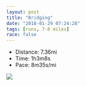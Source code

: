 ```yaml
---
layout: post
title: "Bridging"
date: "2018-01-29 07:24:28"
tags: [runs, 7-8 miles]
race: false
---
```

<ul>
 <li>Distance: 7.36mi</li>
 <li>Time: 1h3m8s</li>
 <li>Pace: 8m35s/mi</li>
</ul>

<img src='https://maps.googleapis.com/maps/api/staticmap?maptype=roadmap&path=enc:{xrwFbkqbMvB_HfAEzt@zf@tXpHlOah@_AUf@{CbOmo@o@dBbAeHy@qB~FoOdR{y@wLbj@@qDz@_Aa^nfB]wEvDuX|Ce@pCeEx@oI`CqFeC_Bb@yDe[eJwy@yJgElAwHtJn@~WbHF@bE}GdU_E@uHxU&key=AIzaSyC1MId7bFpkLXNAaYhBSTb8jLyiSqzbDtM&size=800x800&markers=color:yellow|label:S|40.73374,-73.98594&markers=color:green|label:F|40.73361999999998,-73.98597'>
